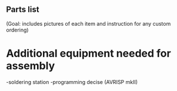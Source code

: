 
## Parts list
(Goal: includes pictures of each item and instruction for any custom ordering)










# Additional equipment needed for assembly
-soldering station
-programming decise (AVRISP mkII)
